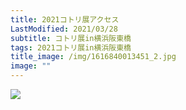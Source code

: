 ```yaml
---
title: 2021コトリ展アクセス
LastModified: 2021/03/28
subtitle: コトリ展in横浜阪東橋
tags: 2021コトリ展in横浜阪東橋
title_image: /img/1616840013451_2.jpg
image: ""
---
```

![](/img/1616840013451_2.jpg)